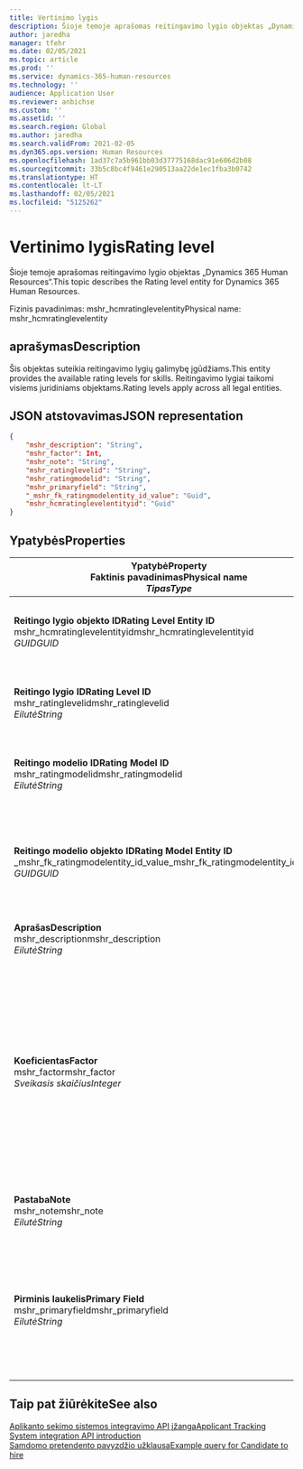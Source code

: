 ```yaml
---
title: Vertinimo lygis
description: Šioje temoje aprašomas reitingavimo lygio objektas „Dynamics 365 Human Resources“.
author: jaredha
manager: tfehr
ms.date: 02/05/2021
ms.topic: article
ms.prod: ''
ms.service: dynamics-365-human-resources
ms.technology: ''
audience: Application User
ms.reviewer: anbichse
ms.custom: ''
ms.assetid: ''
ms.search.region: Global
ms.author: jaredha
ms.search.validFrom: 2021-02-05
ms.dyn365.ops.version: Human Resources
ms.openlocfilehash: 1ad37c7a5b961bb03d37775168dac91e606d2b08
ms.sourcegitcommit: 33b5c8bc4f9461e290513aa22de1ec1fba3b0742
ms.translationtype: HT
ms.contentlocale: lt-LT
ms.lasthandoff: 02/05/2021
ms.locfileid: "5125262"
---
```

# <a name="rating-level"></a><span data-ttu-id="e1532-103">Vertinimo lygis</span><span class="sxs-lookup"><span data-stu-id="e1532-103">Rating level</span></span>

<span data-ttu-id="e1532-104">Šioje temoje aprašomas reitingavimo lygio objektas „Dynamics 365 Human Resources“.</span><span class="sxs-lookup"><span data-stu-id="e1532-104">This topic describes the Rating level entity for Dynamics 365 Human Resources.</span></span>

<span data-ttu-id="e1532-105">Fizinis pavadinimas: mshr_hcmratinglevelentity</span><span class="sxs-lookup"><span data-stu-id="e1532-105">Physical name: mshr_hcmratinglevelentity</span></span>

## <a name="description"></a><span data-ttu-id="e1532-106">aprašymas</span><span class="sxs-lookup"><span data-stu-id="e1532-106">Description</span></span>

<span data-ttu-id="e1532-107">Šis objektas suteikia reitingavimo lygių galimybę įgūdžiams.</span><span class="sxs-lookup"><span data-stu-id="e1532-107">This entity provides the available rating levels for skills.</span></span> <span data-ttu-id="e1532-108">Reitingavimo lygiai taikomi visiems juridiniams objektams.</span><span class="sxs-lookup"><span data-stu-id="e1532-108">Rating levels apply across all legal entities.</span></span>

## <a name="json-representation"></a><span data-ttu-id="e1532-109">JSON atstovavimas</span><span class="sxs-lookup"><span data-stu-id="e1532-109">JSON representation</span></span>

```json
{
    "mshr_description": "String",
    "mshr_factor": Int,
    "mshr_note": "String",
    "mshr_ratinglevelid": "String",
    "mshr_ratingmodelid": "String",
    "mshr_primaryfield": "String",
    "_mshr_fk_ratingmodelentity_id_value": "Guid",
    "mshr_hcmratinglevelentityid": "Guid"
}
```

## <a name="properties"></a><span data-ttu-id="e1532-110">Ypatybės</span><span class="sxs-lookup"><span data-stu-id="e1532-110">Properties</span></span>

| <span data-ttu-id="e1532-111">Ypatybė</span><span class="sxs-lookup"><span data-stu-id="e1532-111">Property</span></span><br><span data-ttu-id="e1532-112">**Faktinis pavadinimas**</span><span class="sxs-lookup"><span data-stu-id="e1532-112">**Physical name**</span></span><br><span data-ttu-id="e1532-113">**_Tipas_**</span><span class="sxs-lookup"><span data-stu-id="e1532-113">**_Type_**</span></span> | <span data-ttu-id="e1532-114">Naudoti</span><span class="sxs-lookup"><span data-stu-id="e1532-114">Use</span></span> | <span data-ttu-id="e1532-115">aprašymas</span><span class="sxs-lookup"><span data-stu-id="e1532-115">Description</span></span> |
| --- | --- | --- |
| <span data-ttu-id="e1532-116">**Reitingo lygio objekto ID**</span><span class="sxs-lookup"><span data-stu-id="e1532-116">**Rating Level Entity ID**</span></span><br><span data-ttu-id="e1532-117">mshr_hcmratinglevelentityid</span><span class="sxs-lookup"><span data-stu-id="e1532-117">mshr_hcmratinglevelentityid</span></span><br><span data-ttu-id="e1532-118">*GUID*</span><span class="sxs-lookup"><span data-stu-id="e1532-118">*GUID*</span></span> | <span data-ttu-id="e1532-119">Tik skaitomas</span><span class="sxs-lookup"><span data-stu-id="e1532-119">Read-only</span></span><br><span data-ttu-id="e1532-120">Būtina</span><span class="sxs-lookup"><span data-stu-id="e1532-120">Required</span></span><br><span data-ttu-id="e1532-121">Sukurta sistemos</span><span class="sxs-lookup"><span data-stu-id="e1532-121">System-generated</span></span> | <span data-ttu-id="e1532-122">Sistemos sukurtas unikalus identifikatorius lygiui.</span><span class="sxs-lookup"><span data-stu-id="e1532-122">The system-generated unique identifier for the level.</span></span> |
| <span data-ttu-id="e1532-123">**Reitingo lygio ID**</span><span class="sxs-lookup"><span data-stu-id="e1532-123">**Rating Level ID**</span></span><br><span data-ttu-id="e1532-124">mshr_ratinglevelid</span><span class="sxs-lookup"><span data-stu-id="e1532-124">mshr_ratinglevelid</span></span><br><span data-ttu-id="e1532-125">*Eilutė*</span><span class="sxs-lookup"><span data-stu-id="e1532-125">*String*</span></span> | <span data-ttu-id="e1532-126">Skaitymas/rašymas</span><span class="sxs-lookup"><span data-stu-id="e1532-126">Read/write</span></span><br><span data-ttu-id="e1532-127">Būtina</span><span class="sxs-lookup"><span data-stu-id="e1532-127">Required</span></span> | <span data-ttu-id="e1532-128">Vartotojo perskaitomas unikalus identifikatorius lygiui.</span><span class="sxs-lookup"><span data-stu-id="e1532-128">User-readable unique identifier for the level.</span></span> |
| <span data-ttu-id="e1532-129">**Reitingo modelio ID**</span><span class="sxs-lookup"><span data-stu-id="e1532-129">**Rating Model ID**</span></span><br><span data-ttu-id="e1532-130">mshr_ratingmodelid</span><span class="sxs-lookup"><span data-stu-id="e1532-130">mshr_ratingmodelid</span></span><br><span data-ttu-id="e1532-131">*Eilutė*</span><span class="sxs-lookup"><span data-stu-id="e1532-131">*String*</span></span> | <span data-ttu-id="e1532-132">Skaitymas/rašymas</span><span class="sxs-lookup"><span data-stu-id="e1532-132">Read/write</span></span><br><span data-ttu-id="e1532-133">Būtina</span><span class="sxs-lookup"><span data-stu-id="e1532-133">Required</span></span> | <span data-ttu-id="e1532-134">Reitingavimo modelis, kuriam reitigavimo lygis priklauso.</span><span class="sxs-lookup"><span data-stu-id="e1532-134">The rating model to which the rating level belongs.</span></span> |
| <span data-ttu-id="e1532-135">**Reitingo modelio objekto ID**</span><span class="sxs-lookup"><span data-stu-id="e1532-135">**Rating Model Entity ID**</span></span><br><span data-ttu-id="e1532-136">_mshr_fk_ratingmodelentity_id_value</span><span class="sxs-lookup"><span data-stu-id="e1532-136">_mshr_fk_ratingmodelentity_id_value</span></span><br><span data-ttu-id="e1532-137">*GUID*</span><span class="sxs-lookup"><span data-stu-id="e1532-137">*GUID*</span></span> | <span data-ttu-id="e1532-138">Tik skaitomas</span><span class="sxs-lookup"><span data-stu-id="e1532-138">Read-only</span></span><br><span data-ttu-id="e1532-139">Būtina</span><span class="sxs-lookup"><span data-stu-id="e1532-139">Required</span></span><br><span data-ttu-id="e1532-140">Užsienio raktas: mshr_hcmratingmodelentityid mshr_hcmratingmodelentity</span><span class="sxs-lookup"><span data-stu-id="e1532-140">Foreign key: mshr_hcmratingmodelentityid of mshr_hcmratingmodelentity</span></span> | <span data-ttu-id="e1532-141">Sistemos sukurtas identifikatorius reitingavimo modeliui, kuriam reitingavimo lygis priklauso.</span><span class="sxs-lookup"><span data-stu-id="e1532-141">The system-generated identifier for the rating model to which the rating level belongs.</span></span> |
| <span data-ttu-id="e1532-142">**Aprašas**</span><span class="sxs-lookup"><span data-stu-id="e1532-142">**Description**</span></span><br><span data-ttu-id="e1532-143">mshr_description</span><span class="sxs-lookup"><span data-stu-id="e1532-143">mshr_description</span></span><br><span data-ttu-id="e1532-144">*Eilutė*</span><span class="sxs-lookup"><span data-stu-id="e1532-144">*String*</span></span> | <span data-ttu-id="e1532-145">Skaitymas/rašymas</span><span class="sxs-lookup"><span data-stu-id="e1532-145">Read/write</span></span><br><span data-ttu-id="e1532-146">Būtina</span><span class="sxs-lookup"><span data-stu-id="e1532-146">Required</span></span> | <span data-ttu-id="e1532-147">Reitingavimo lygio aprašas.</span><span class="sxs-lookup"><span data-stu-id="e1532-147">The description of the rating level.</span></span> |
| <span data-ttu-id="e1532-148">**Koeficientas**</span><span class="sxs-lookup"><span data-stu-id="e1532-148">**Factor**</span></span><br><span data-ttu-id="e1532-149">mshr_factor</span><span class="sxs-lookup"><span data-stu-id="e1532-149">mshr_factor</span></span><br><span data-ttu-id="e1532-150">*Sveikasis skaičius*</span><span class="sxs-lookup"><span data-stu-id="e1532-150">*Integer*</span></span> | <span data-ttu-id="e1532-151">Skaitymas/rašymas</span><span class="sxs-lookup"><span data-stu-id="e1532-151">Read/write</span></span><br><span data-ttu-id="e1532-152">Būtina</span><span class="sxs-lookup"><span data-stu-id="e1532-152">Required</span></span> | <span data-ttu-id="e1532-153">Reitingavimo lygio faktorius.</span><span class="sxs-lookup"><span data-stu-id="e1532-153">The factor for the rating level.</span></span> <span data-ttu-id="e1532-154">Jums lyginant prekes su skirtingais reitingavimo lygio skaičiais, faktorius yra naudojamas siekiant normalizuoti balus.</span><span class="sxs-lookup"><span data-stu-id="e1532-154">When you compare items with a different number of rating levels, the factor is used to normalize the scores.</span></span> <span data-ttu-id="e1532-155">Vertė turi būti integruojama nuo 0 iki 9.</span><span class="sxs-lookup"><span data-stu-id="e1532-155">The value must be an integer between 0 and 9.</span></span> |
| <span data-ttu-id="e1532-156">**Pastaba**</span><span class="sxs-lookup"><span data-stu-id="e1532-156">**Note**</span></span><br><span data-ttu-id="e1532-157">mshr_note</span><span class="sxs-lookup"><span data-stu-id="e1532-157">mshr_note</span></span><br><span data-ttu-id="e1532-158">*Eilutė*</span><span class="sxs-lookup"><span data-stu-id="e1532-158">*String*</span></span> | <span data-ttu-id="e1532-159">Skaitymas/rašymas</span><span class="sxs-lookup"><span data-stu-id="e1532-159">Read/write</span></span><br><span data-ttu-id="e1532-160">Pasirinktinai</span><span class="sxs-lookup"><span data-stu-id="e1532-160">Optional</span></span> | <span data-ttu-id="e1532-161">Bet kokios pastabos susijusios su reitingavimo lygiu.</span><span class="sxs-lookup"><span data-stu-id="e1532-161">Any notes associated with the rating level.</span></span> |
| <span data-ttu-id="e1532-162">**Pirminis laukelis**</span><span class="sxs-lookup"><span data-stu-id="e1532-162">**Primary Field**</span></span><br><span data-ttu-id="e1532-163">mshr_primaryfield</span><span class="sxs-lookup"><span data-stu-id="e1532-163">mshr_primaryfield</span></span><br><span data-ttu-id="e1532-164">*Eilutė*</span><span class="sxs-lookup"><span data-stu-id="e1532-164">*String*</span></span> | <span data-ttu-id="e1532-165">Tik skaitomas</span><span class="sxs-lookup"><span data-stu-id="e1532-165">Read-only</span></span><br><span data-ttu-id="e1532-166">Būtina</span><span class="sxs-lookup"><span data-stu-id="e1532-166">Required</span></span> | <span data-ttu-id="e1532-167">Laukelis, kuris turi būti naudojamas kaip objekto įrašo identifikatorius.</span><span class="sxs-lookup"><span data-stu-id="e1532-167">Field to be used as an identifier of the entity record.</span></span> <span data-ttu-id="e1532-168">Reitingavimo lygio ID derinys ir reitingavimo modelio ID.</span><span class="sxs-lookup"><span data-stu-id="e1532-168">Combination of rating level ID and rating model ID.</span></span> |

## <a name="see-also"></a><span data-ttu-id="e1532-169">Taip pat žiūrėkite</span><span class="sxs-lookup"><span data-stu-id="e1532-169">See also</span></span>

[<span data-ttu-id="e1532-170">Aplikanto sekimo sistemos integravimo API įžanga</span><span class="sxs-lookup"><span data-stu-id="e1532-170">Applicant Tracking System integration API introduction</span></span>](hr-admin-integration-ats-api-introduction.md)<br>
[<span data-ttu-id="e1532-171">Samdomo pretendento pavyzdžio užklausa</span><span class="sxs-lookup"><span data-stu-id="e1532-171">Example query for Candidate to hire</span></span>](hr-admin-integration-ats-api-candidate-to-hire-example-query.md)

